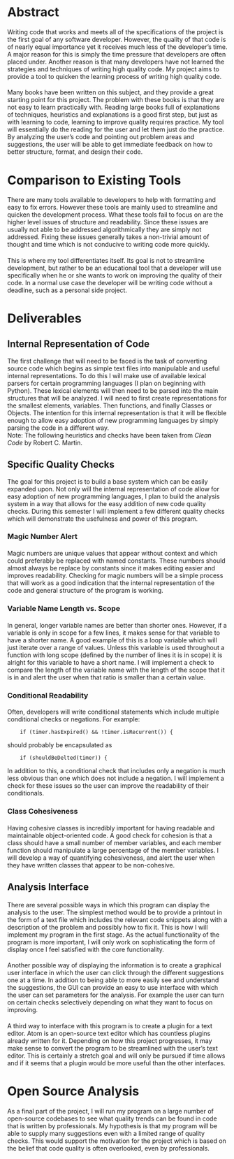 Abstract
========

#### 

Writing code that works and meets all of the specifications of the
project is the first goal of any software developer. However, the
quality of that code is of nearly equal importance yet it receives much
less of the developer’s time. A major reason for this is simply the time
pressure that developers are often placed under. Another reason is that
many developers have not learned the strategies and techniques of
writing high quality code. My project aims to provide a tool to quicken
the learning process of writing high quality code.

#### 

Many books have been written on this subject, and they provide a great
starting point for this project. The problem with these books is that
they are not easy to learn practically with. Reading large books full of
explanations of techniques, heuristics and explanations is a good first
step, but just as with learning to code, learning to improve quality
requires practice. My tool will essentially do the reading for the user
and let them just do the practice. By analyzing the user’s code and
pointing out problem areas and suggestions, the user will be able to get
immediate feedback on how to better structure, format, and design their
code.

Comparison to Existing Tools
============================

#### 

There are many tools available to developers to help with formatting and
easy to fix errors. However these tools are mainly used to streamline
and quicken the development process. What these tools fail to focus on
are the higher level issues of structure and readability. Since these
issues are usually not able to be addressed algorithmically they are
simply not addressed. Fixing these issues generally takes a non-trivial
amount of thought and time which is not conducive to writing code more
quickly.

#### 

This is where my tool differentiates itself. Its goal is not to
streamline development, but rather to be an educational tool that a
developer will use specifically when he or she wants to work on
improving the quality of their code. In a normal use case the developer
will be writing code without a deadline, such as a personal side
project.

Deliverables
============

Internal Representation of Code
-------------------------------

The first challenge that will need to be faced is the task of converting
source code which begins as simple text files into manipulable and
useful internal representations. To do this I will make use of available
lexical parsers for certain programming languages (I plan on beginning
with Python). These lexical elements will then need to be parsed into
the main structures that will be analyzed. I will need to first create
representations for the smallest elements, variables. Then functions,
and finally Classes or Objects. The intention for this internal
representation is that it will be flexible enough to allow easy adoption
of new programming languages by simply parsing the code in a different
way.\
Note: The following heuristics and checks have been taken from *Clean
Code* by Robert C. Martin.

Specific Quality Checks
-----------------------

The goal for this project is to build a base system which can be easily
expanded upon. Not only will the internal representation of code allow
for easy adoption of new programming languages, I plan to build the
analysis system in a way that allows for the easy addition of new code
quality checks. During this semester I will implement a few different
quality checks which will demonstrate the usefulness and power of this
program.

### Magic Number Alert

#### 

Magic numbers are unique values that appear without context and which
could preferably be replaced with named constants. These numbers should
almost always be replace by constants since it makes editing easier and
improves readability. Checking for magic numbers will be a simple
process that will work as a good indication that the internal
representation of the code and general structure of the program is
working.

### Variable Name Length vs. Scope

#### 

In general, longer variable names are better than shorter ones. However,
if a variable is only in scope for a few lines, it makes sense for that
variable to have a shorter name. A good example of this is a loop
variable which will just iterate over a range of values. Unless this
variable is used throughout a function with long scope (defined by the
number of lines it is in scope) it is alright for this variable to have
a short name. I will implement a check to compare the length of the
variable name with the length of the scope that it is in and alert the
user when that ratio is smaller than a certain value.

### Conditional Readability

#### 

Often, developers will write conditional statements which include
multiple conditional checks or negations. For example:

        if (timer.hasExpired() && !timer.isRecurrent()) {

should probably be encapsulated as

        if (shouldBeDelted(timer)) {

In addition to this, a conditional check that includes only a negation
is much less obvious than one which does not include a negation. I will
implement a check for these issues so the user can improve the
readability of their conditionals.

### Class Cohesiveness

#### 

Having cohesive classes is incredibly important for having readable and
maintainable object-oriented code. A good check for cohesion is that a
class should have a small number of member variables, and each member
function should manipulate a large percentage of the member variables. I
will develop a way of quantifying cohesiveness, and alert the user when
they have written classes that appear to be non-cohesive.

Analysis Interface
------------------

#### 

There are several possible ways in which this program can display the
analysis to the user. The simplest method would be to provide a printout
in the form of a text file which includes the relevant code snippets
along with a description of the problem and possibly how to fix it. This
is how I will implement my program in the first stage. As the actual
functionality of the program is more important, I will only work on
sophisticating the form of display once I feel satisfied with the core
functionality.

#### 

Another possible way of displaying the information is to create a
graphical user interface in which the user can click through the
different suggestions one at a time. In addition to being able to more
easily see and understand the suggestions, the GUI can provide an easy
to use interface with which the user can set parameters for the
analysis. For example the user can turn on certain checks selectively
depending on what they want to focus on improving.

#### 

A third way to interface with this program is to create a plugin for a
text editor. Atom is an open-source text editor which has countless
plugins already written for it. Depending on how this project
progresses, it may make sense to convert the program to be streamlined
with the user’s text editor. This is certainly a stretch goal and will
only be pursued if time allows and if it seems that a plugin would be
more useful than the other interfaces.

Open Source Analysis
====================

#### 

As a final part of the project, I will run my program on a large number
of open-source codebases to see what quality trends can be found in code
that is written by professionals. My hypothesis is that my program will
be able to supply many suggestions even with a limited range of quality
checks. This would support the motivation for the project which is based
on the belief that code quality is often overlooked, even by
professionals.
